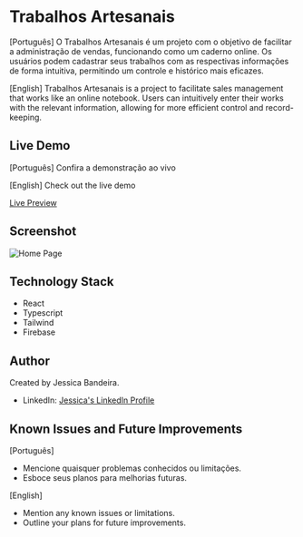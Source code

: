 # Trabalhos Artesanais

[Português]
O Trabalhos Artesanais é um projeto com o objetivo de facilitar a administração de vendas, funcionando como um caderno online. Os usuários podem cadastrar seus trabalhos com as respectivas informações de forma intuitiva, permitindo um controle e histórico mais eficazes.

[English]
Trabalhos Artesanais is a project to facilitate sales management that works like an online notebook. Users can intuitively enter their works with the relevant information, allowing for more efficient control and record-keeping.

## Live Demo

[Português]
Confira a demonstração ao vivo

[English]
Check out the live demo

[Live Preview](https://trabalhos-artesanais.vercel.app/)

## Screenshot

![Home Page]()

## Technology Stack

- React
- Typescript
- Tailwind
- Firebase

## Author

Created by Jessica Bandeira.

- LinkedIn: [Jessica's LinkedIn Profile](https://www.linkedin.com/in/jessicasantosb/)

## Known Issues and Future Improvements

[Português]

- Mencione quaisquer problemas conhecidos ou limitações.
- Esboce seus planos para melhorias futuras.

[English]

- Mention any known issues or limitations.
- Outline your plans for future improvements.